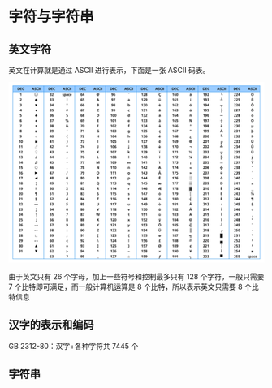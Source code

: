 # 字符与字符串

## 英文字符

英文在计算就是通过 ASCII 进行表示，下面是一张 ASCII 码表。

![](../.gitbook/assets/ascii.jpg)

由于英文只有 26 个字母，加上一些符号和控制最多只有 128 个字符，一般只需要 7 个比特即可满足，而一般计算机运算是 8 个比特，所以表示英文只需要 8 个比特信息

## 汉字的表示和编码

GB 2312-80：汉字+各种字符共 7445 个

## 字符串



